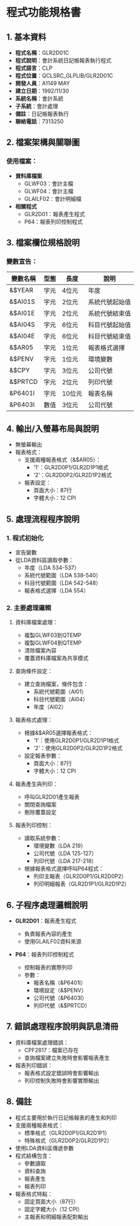 # 程式功能規格書

## 1. 基本資料
- **程式名稱**：GLR2D01C
- **程式說明**：會計系統日記帳報表執行程式
- **程式語言**：CLP
- **程式位置**：QCLSRC_GLPLIB/GLR2D01C
- **開發人員**：A1149 MAY
- **建立日期**：1992/11/30
- **系統名稱**：會計系統
- **子系統**：會計處理
- **備註**：日記帳報表執行
- **聯絡電話**：7313250

## 2. 檔案架構與關聯圖
### 使用檔案：
- **資料庫檔案**
  - GLWF03：會計主檔
  - GLWF04：會計主檔
  - GLAILF02：會計明細檔
- **相關程式**
  - GLR2D01：報表產生程式
  - P64：報表列印控制程式

## 3. 檔案欄位規格說明
### 變數宣告：
| 變數名稱 | 型態 | 長度 | 說明 |
|---------|------|------|------|
| &$YEAR | 字元 | 4位元 | 年度 |
| &$AI01S | 字元 | 2位元 | 系統代號起始值 |
| &$AI01E | 字元 | 2位元 | 系統代號結束值 |
| &$AI04S | 字元 | 6位元 | 科目代號起始值 |
| &$AI04E | 字元 | 6位元 | 科目代號結束值 |
| &$AR05 | 字元 | 1位元 | 報表格式選擇 |
| &$PENV | 字元 | 1位元 | 環境變數 |
| &$CPY | 字元 | 3位元 | 公司代號 |
| &$PRTCD | 字元 | 2位元 | 列印代號 |
| &P6401I | 字元 | 10位元 | 報表名稱 |
| &P6403I | 數值 | 3位元 | 公司代號 |

## 4. 輸出/入螢幕布局與說明
- 無螢幕輸出
- 報表格式：
  * 支援兩種報表格式（&$AR05）：
    - '1'：GLR2D0P1/GLR2D1P1格式
    - '2'：GLR2D0P2/GLR2D1P2格式
  * 報表設定：
    - 頁面大小：87行
    - 字體大小：12 CPI

## 5. 處理流程程序說明
### 1. 程式初始化
- 宣告變數
- 從LDA資料區讀取參數：
  * 年度（LDA 534-537）
  * 系統代號範圍（LDA 538-540）
  * 科目代號範圍（LDA 542-548）
  * 報表格式選擇（LDA 554）

### 2. 主要處理邏輯
1. 資料庫檔案處理：
   - 複製GLWF03到QTEMP
   - 複製GLWF04到QTEMP
   - 清除檔案內容
   - 覆蓋資料庫檔案為共享模式

2. 查詢條件設定：
   - 建立查詢檔案，條件包含：
     * 系統代號範圍（AI01）
     * 科目代號範圍（AI04）
     * 年度（AI02）

3. 報表格式處理：
   - 根據&$AR05選擇報表格式：
     * '1'：使用GLR2D0P1/GLR2D1P1格式
     * '2'：使用GLR2D0P2/GLR2D1P2格式
   - 設定報表參數：
     * 頁面大小：87行
     * 字體大小：12 CPI

4. 報表產生與列印：
   - 呼叫GLR2D01產生報表
   - 關閉查詢檔案
   - 刪除覆蓋設定

5. 報表列印控制：
   - 讀取系統參數：
     * 環境變數（LDA 219）
     * 公司代號（LDA 125-127）
     * 列印代號（LDA 217-218）
   - 根據報表格式選擇呼叫P64程式：
     * 列印主報表（GLR2D0P1/GLR2D0P2）
     * 列印明細報表（GLR2D1P1/GLR2D1P2）

## 6. 子程序處理邏輯說明
- **GLR2D01**：報表產生程式
  * 負責報表內容的產生
  * 使用GLAILF02資料來源

- **P64**：報表列印控制程式
  * 控制報表的實際列印
  * 參數：
    - 報表名稱（&P6401I）
    - 環境設定（&$PENV）
    - 公司代號（&P6403I）
    - 列印代號（&$PRTCD）

## 7. 錯誤處理程序說明與訊息清冊
- 資料庫檔案處理錯誤：
  * CPF2817：檔案已存在
  * 查詢檔案建立失敗時會影響報表產生
- 報表列印錯誤：
  * 報表格式設定錯誤時會影響輸出
  * 列印控制失敗時會影響實際輸出

## 8. 備註
- 程式主要用於執行日記帳報表的產生和列印
- 支援兩種報表格式：
  * 標準格式（GLR2D0P1/GLR2D1P1）
  * 特殊格式（GLR2D0P2/GLR2D1P2）
- 使用LDA資料區傳遞參數
- 程式結構包含：
  * 參數讀取
  * 資料查詢
  * 報表產生
  * 報表列印
- 報表格式特點：
  * 固定頁面大小（87行）
  * 固定字體大小（12 CPI）
  * 主報表和明細報表配對輸出 